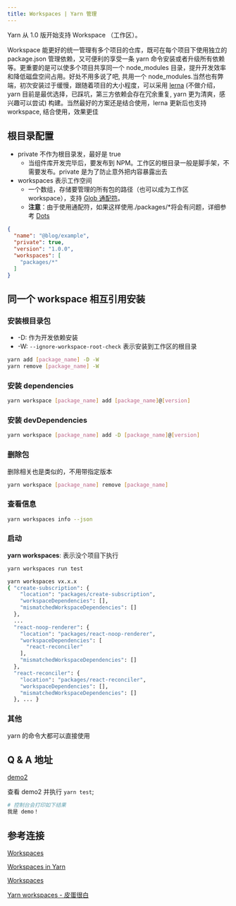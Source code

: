 ```yaml
---
title: Workspaces | Yarn 管理
---
```


Yarn 从 1.0 版开始支持 Workspace （工作区）。

Workspace 能更好的统一管理有多个项目的仓库，既可在每个项目下使用独立的 package.json 管理依赖，又可便利的享受一条 yarn 命令安装或者升级所有依赖等。更重要的是可以使多个项目共享同一个 node_modules 目录，提升开发效率和降低磁盘空间占用。好处不用多说了吧, 共用一个 node_modules.当然也有弊端，初次安装过于缓慢，跟随着项目的大小程度，可以采用 [lerna](https://github.com/lerna/lerna) (不做介绍，yarn 目前是最优选择，已踩坑，第三方依赖会存在冗余重复, yarn 更为清爽，感兴趣可以尝试) 构建。当然最好的方案还是结合使用，lerna 更新后也支持 workspace, 结合使用，效果更佳

## 根目录配置

- private 不作为根目录发，最好是 true
  - 当组件库开发完毕后，要发布到 NPM。工作区的根目录一般是脚手架，不需要发布。private 是为了防止意外把内容暴露出去
- workspaces  表示工作空间
  - 一个数组，存储要管理的所有包的路径（也可以成为工作区 workspace），支持 [Glob 通配符](https://github.com/isaacs/node-glob)。
  - **注意**：由于使用通配符，如果这样使用./packages/*将会有问题，详细参考 [Dots](https://github.com/isaacs/node-glob#dots)

```json
{
  "name": "@blog/example",
  "private": true,
  "version": "1.0.0",
  "workspaces": [
    "packages/*"
  ]
}
```

## 同一个 workspace 相互引用安装

### 安装根目录包

- -D: 作为开发依赖安装
- -W: `--ignore-workspace-root-check` 表示安装到工作区的根目录

```bash
yarn add [package_name] -D -W
yarn remove [package_name] -W
```

### 安装 dependencies

```bash
yarn workspace [package_name] add [package_name]@[version]
```

### 安装 devDependencies

```bash
yarn workspace [package_name] add -D [package_name]@[version]
```

### 删除包

删除相关也是类似的，不用带指定版本

```bash
yarn workspace [package_name] remove [package_name]
```

### 查看信息

```bash
yarn workspaces info --json
```

### 启动

**yarn workspaces**: 表示没个项目下执行

```bash
yarn workspaces run test
```

```bash
yarn workspaces vx.x.x
{ "create-subscription": {
    "location": "packages/create-subscription",
    "workspaceDependencies": [],
    "mismatchedWorkspaceDependencies": []
  },
  ...
  "react-noop-renderer": {
    "location": "packages/react-noop-renderer",
    "workspaceDependencies": [
      "react-reconciler"
    ],
    "mismatchedWorkspaceDependencies": []
  },
  "react-reconciler": {
    "location": "packages/react-reconciler",
    "workspaceDependencies": [],
    "mismatchedWorkspaceDependencies": []
  }, ... }
```

### 其他

yarn 的命令大都可以直接使用

## Q & A 地址

[demo2](https://github.com/HondryTravis/Blog-example/tree/master/packages/demo2)

查看 demo2 并执行 `yarn test`;

```bash
# 控制台会打印如下结果
我是 demo！
```

## 参考连接

[Workspaces](https://classic.yarnpkg.com/en/docs/cli/workspaces)

[Workspaces in Yarn](https://classic.yarnpkg.com/blog/2017/08/02/introducing-workspaces/)

[Workspaces](https://classic.yarnpkg.com/en/docs/workspaces)

[Yarn workspaces - 皮蛋很白](https://blog.csdn.net/u012961419/article/details/108704826)

